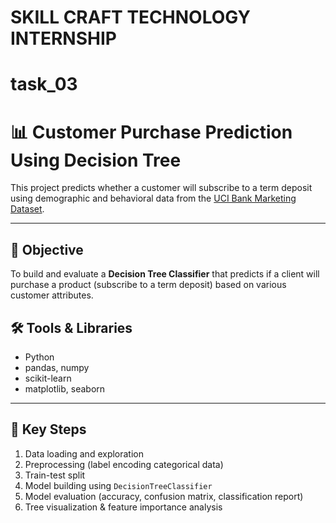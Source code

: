 # SKILL CRAFT TECHNOLOGY INTERNSHIP
# task_03

# 📊 Customer Purchase Prediction Using Decision Tree

This project predicts whether a customer will subscribe to a term deposit using demographic and behavioral data from the [UCI Bank Marketing Dataset](https://archive.ics.uci.edu/ml/datasets/Bank+Marketing).

---

## 🧠 Objective

To build and evaluate a **Decision Tree Classifier** that predicts if a client will purchase a product (subscribe to a term deposit) based on various customer attributes.

## 🛠 Tools & Libraries

- Python
- pandas, numpy
- scikit-learn
- matplotlib, seaborn

---

## 📌 Key Steps

1. Data loading and exploration
2. Preprocessing (label encoding categorical data)
3. Train-test split
4. Model building using `DecisionTreeClassifier`
5. Model evaluation (accuracy, confusion matrix, classification report)
6. Tree visualization & feature importance analysis


